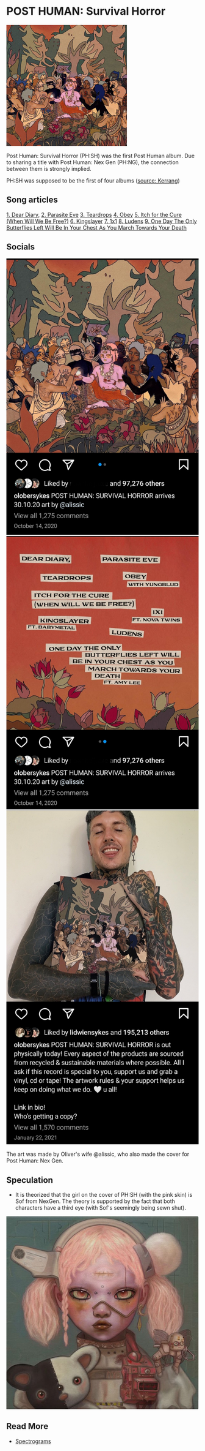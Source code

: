 # POST HUMAN: Survival Horror

![](../../Resources/sof/img.png)

Post Human: Survival Horror (PH:SH) was the first Post Human album. Due to sharing 
a title with Post Human: Nex Gen (PH:NG), the connection between them is strongly implied. 

PH:SH was supposed to be the first of four albums 
([source: Kerrang](https://www.kerrang.com/oli-sykes-on-bring-me-the-horizons-post-human-ep-series-theres-gonna-be-a-record-for-everyone))

## Song articles

[1. Dear Diary,](song-dear-diary)
[2. Parasite Eve](song-parasite-eve)
[3. Teardrops](song-teardrops)
[4. Obey](song-obey)
[5. Itch for the Cure (When Will We Be Free?)](song-kingslayer-itch)
[6. Kingslayer](song-kingslayer-itch)
[7. 1x1](song-1x1)
[8. Ludens](song-ludens)
[9. One Day The Only Butterflies Left Will Be In Your Chest As You March Towards Your Death](song-butterflies)

## Socials

![](../../Resources/ph1/insta_2020_10_14_ph1.jpg)
![](../../Resources/ph1/insta_2020_10_14_ph-back.jpg)
![](../../Resources/ph1/insta_2021_01_22_ph1_physical.jpg)

The art was made by Oliver's wife @alissic, who also made the cover for Post Human: 
Nex Gen.

## Speculation

- It is theorized that the girl on the cover of PH:SH (with the pink skin) is Sof 
from NexGen. The theory is supported by the fact that both characters have a third eye 
(with Sof's seemingly being sewn shut).

![](../../Resources/album_cover.png)

## Read More

- [Spectrograms](spectrograms)